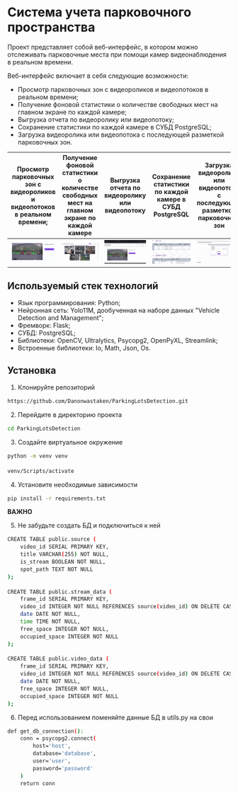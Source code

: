 # Система учета парковочного пространства

Проект представляет собой веб-интерфейс, в котором можно отслеживать парковочные места при помощи камер видеонаблюдения в реальном времени.

Веб-интерфейс включает в себя следующие возможности:
- Просмотр парковочных зон с видеороликов и видеопотоков в реальном времени;
- Получение фоновой статистики о количестве свободных мест на главном экране по каждой камере;
- Выгрузка отчета по видеоролику или видеопотоку;
- Сохранение статистики по каждой камере в СУБД PostgreSQL;
- Загрузка видеоролика или видеопотока с последующей разметкой парковочных зон.

| Просмотр парковочных зон с видеороликов и видеопотоков в реальном времени; | Получение фоновой статистики о количестве свободных мест на главном экране по каждой камере | Выгрузка отчета по видеоролику или видеопотоку | Сохранение статистики по каждой камере в СУБД PostgreSQL | Загрузка видеоролика или видеопотока с последующей разметкой парковочных зон |
| -------------------------------------------------------------------------- | ------------------------------------------------------------------------------------------- | ---------------------------------------------- | -------------------------------------------------------- | ---------------------------------------------------------------------------- |
| ![Исходное видео](./assets/Prosmotr.gif)                                                          | ![Исходное видео](./assets/Lenta.gif)                                                                              | ![Исходное видео](./assets/Vigruzka.gif)                             | ![Исходное видео](./assets/POWERPNT_JVIH5swAVp.png)                    | ![Исходное видео](./assets/Razmetka.gif)                                                           |

## Используемый стек технологий
- Язык программирования: Python;
- Нейронная сеть: Yolo11M, дообученная на наборе данных "Vehicle Detection and Management";
- Фремворк: Flask;
- СУБД: PostgreSQL;
- Библиотеки: OpenCV, Ultralytics, Psycopg2, OpenPyXL, Streamlink;
- Встроенные библиотеки: Io, Math, Json, Os.

## Установка
1. Клонируйте репозиторий

```bash
https://github.com/Danonwastaken/ParkingLotsDetection.git

```

2. Перейдите в директорию проекта

```bash
cd ParkingLotsDetection
```

3. Создайте виртуальное окружение

```bash
python -m venv venv

venv/Scripts/activate
```

4. Установите необходимые зависимости

```bash
pip install -r requirements.txt
```

**ВАЖНО**

5. Не забудьте создать БД и подключиться к ней
```bash
CREATE TABLE public.source ( 
	video_id SERIAL PRIMARY KEY, 
	title VARCHAR(255) NOT NULL, 
	is_stream BOOLEAN NOT NULL, 
	spot_path TEXT NOT NULL 
);

CREATE TABLE public.stream_data ( 
	frame_id SERIAL PRIMARY KEY, 
	video_id INTEGER NOT NULL REFERENCES source(video_id) ON DELETE CASCADE, 
	date DATE NOT NULL, 
	time TIME NOT NULL, 
	free_space INTEGER NOT NULL, 
	occupied_space INTEGER NOT NULL 
);

CREATE TABLE public.video_data ( 
	frame_id SERIAL PRIMARY KEY, 
	video_id INTEGER NOT NULL REFERENCES source(video_id) ON DELETE CASCADE, frame_number INTEGER NOT NULL, 
	date DATE NOT NULL, 
	free_space INTEGER NOT NULL, 
	occupied_space INTEGER NOT NULL 
);
```

6. Перед использованием поменяйте данные БД в utils.py на свои

```bash
def get_db_connection():
    conn = psycopg2.connect(
        host='host',
        database='database',
        user='user',
        password='password'
    )
    return conn
```


